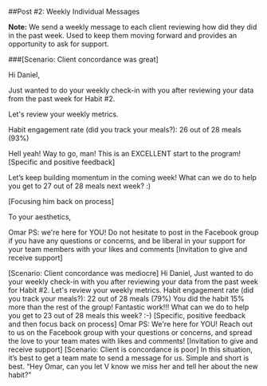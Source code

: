 ##Post #2: Weekly Individual Messages 

**Note:** We send a weekly message to each client reviewing how did they did in the past week. Used to keep them moving forward and provides an opportunity to ask for support.

###[Scenario: Client concordance was great]

Hi Daniel,

Just wanted to do your weekly check-in with you after reviewing your data from the past week for Habit #2. 

Let's review your weekly metrics.

Habit engagement rate (did you track your meals?): 26 out of 28 meals (93%)

Hell yeah! Way to go, man! This is an EXCELLENT start to the program! [Specific and positive feedback]

Let’s keep building momentum in the coming week! What can we do to help you get to 27 out of 28 meals next week? :) 

[Focusing him back on process]

To your aesthetics,

Omar
PS: we're here for YOU! Do not hesitate to post in the Facebook group if you have any questions or concerns, and be liberal in your support for your team members with your likes and comments [Invitation to give and receive support] 

[Scenario: Client concordance was mediocre]
Hi Daniel,
Just wanted to do your weekly check-in with you after reviewing your data from the past week for Habit #2. 
Let's review your weekly metrics.
Habit engagement rate (did you track your meals?): 22 out of 28 meals (79%)
You did the habit 15% more than the rest of the group! Fantastic work!!! What can we do to help you get to 23 out of 28 meals this week? :-)  [Specific, positive feedback and then focus back on process]
Omar
PS: We're here for YOU! Reach out to us on the Facebook group with your questions or concerns, and spread the love to your team mates with likes and comments! [Invitation to give and receive support] 
[Scenario: Client is concordance is poor]
In this situation, it’s best to get a team mate to send a message for us. Simple and short is best.
“Hey Omar, can you let V know we miss her and tell her about the new habit?”
